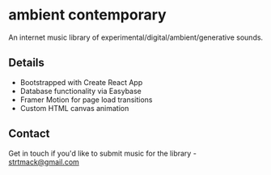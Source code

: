 # ambient contemporary

An internet music library of experimental/digital/ambient/generative sounds.

## Details

- Bootstrapped with Create React App
- Database functionality via Easybase
- Framer Motion for page load transitions
- Custom HTML canvas animation

## Contact

Get in touch if you'd like to submit music for the library - strtmack@gmail.com
